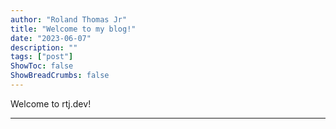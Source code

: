 ```yaml
---
author: "Roland Thomas Jr"
title: "Welcome to my blog!"
date: "2023-06-07"
description: ""
tags: ["post"]
ShowToc: false
ShowBreadCrumbs: false
---
```


Welcome to rtj.dev!

---